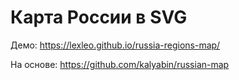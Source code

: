 # Карта России в SVG

Демо: https://lexleo.github.io/russia-regions-map/

На основе: https://github.com/kalyabin/russian-map
